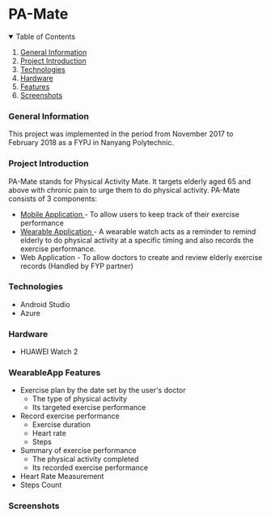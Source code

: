 # PA-Mate

<!-- Table of Contents -->

<details open = "open">
<summary> Table of Contents </summary>
<ol>
  <li><a href="#genereal-information">General Information</a></li>
  <li><a href="#project-introduction">Project Introduction</a></li>
  <li><a href="#technologies">Technologies</a></li>
   <li><a href="#hardware">Hardware</a></li>
  <li><a href="#features">Features</a></li>
  <li><a href="#screenshots">Screenshots</a></li>
</ol>
</details>


<!-- Project Introduction -->
### General Information
This project was implemented in the period from November 2017 to February 2018 as a FYPJ in Nanyang Polytechnic.

### Project Introduction
PA-Mate stands for Physical Activity Mate. It targets elderly aged 65 and above with chronic pain to urge them to do physical activity. PA-Mate consists of 3 components: </br>
* <a href="https://github.com/gwynbxm/PA-Mate_MobileApp"> Mobile Application </a> - To allow users to keep track of their exercise performance
* <a href="https://github.com/gwynbxm/PA-Mate_WearableApp"> Wearable Application </a> - A wearable watch acts as a reminder to remind elderly to do physical activity at a specific timing and also records the exercise performance. 
* Web Application - To allow doctors to create and review elderly exercise records (Handled by FYP partner)

### Technologies
* Android Studio 
* Azure

### Hardware
* HUAWEI Watch 2

### WearableApp Features
* Exercise plan by the date set by the user's doctor
  * The type of physical activity 
  * Its targeted exercise performance
* Record exercise performance
  * Exercise duration
  * Heart rate
  * Steps
* Summary of exercise performance
  * The physical activity completed
  * Its recorded exercise performance
* Heart Rate Measurement
* Steps Count

### Screenshots
